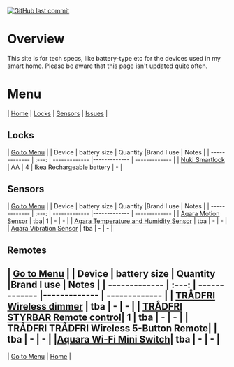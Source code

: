 [![GitHub last commit](https://img.shields.io/github/last-commit/leroyby/homeassistant-config?style=flat)](https://github.com/leroyby/HomeAssistant-Config/commits/main)

# Overview
This site is for tech specs, like battery-type etc for the devices used in my smart home. Please be aware that this page isn't updated quite often. 

# <a name="menu">Menu</a>
| [Home](https://github.com/leroyby/Homeassistant) | [Locks](#locks) | [Sensors](#sensors) | [Issues](https://github.com/leroyby/Homeassistant/issues) |

## <a name="Locks">Locks</a>
| [Go to Menu](#menu) |
| Device | battery size | Quantity |Brand I use | Notes |
| ------------- | :---: | ------------- |------------- | ------------- |
| [Nuki Smartlock](https://nuki.io/en/) | AA | 4 | Ikea Rechargeable battery | - |

## <a name="sensors">Sensors</a>
| [Go to Menu](#menu) |
| Device | battery size | Quantity |Brand I use | Notes |
| ------------- | :---: | ------------- |------------- | ------------- |
| [Aqara Motion Sensor](https://www.aqara.com/eu/motion_sensor.html) | tba| 1 | - | - |
| [Aqara Temperature and Humidity Sensor](https://www.aqara.com/eu/temperature_humidity_sensor.html) | tba | - | - |
| [Aqara Vibration Sensor](https://www.aqara.com/eu/vibration_sensor.html) | tba | - | - |

## <a name="Remotes">Remotes</a>
| [Go to Menu](#menu) |
| Device | battery size | Quantity |Brand I use | Notes |
| ------------- | :---: | ------------- |------------- | ------------- |
| [TRÅDFRI Wireless dimmer](https://www.ikea.com/ch/en/p/tradfri-wireless-dimmer-white-70408595/) | tba | - | - |
| [TRÅDFRI STYRBAR Remote control](https://www.ikea.com/ch/en/p/styrbar-remote-control-white-30488363/)| 1 | tba | - | - |
| TRÅDFRI TRÅDFRI Wireless 5-Button Remote|  | tba | - | - |
|[Aquara Wi-Fi Mini Switch](https://www.aqara.com/eu/Wi-Fi_mini_switch.html)| tba | - | - |
---
| [Go to Menu](#menu) | [Home](https://github.com/leroyby/HomeAssistant-Config) |




